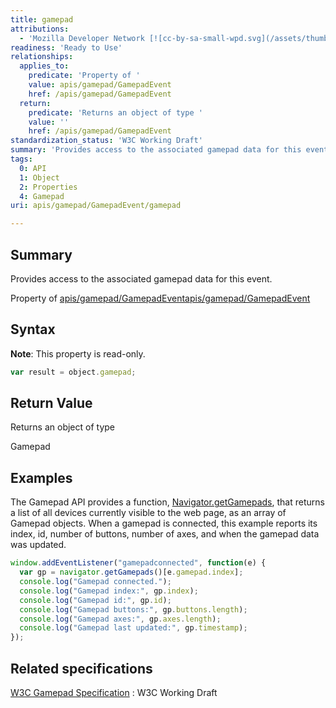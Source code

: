 ```yaml
---
title: gamepad
attributions:
  - 'Mozilla Developer Network [![cc-by-sa-small-wpd.svg](/assets/thumb/8/8c/cc-by-sa-small-wpd.svg/120px-cc-by-sa-small-wpd.svg.png)](http://creativecommons.org/licenses/by-sa/3.0/us/): [Article](https://developer.mozilla.org/en-US/docs/Web/Guide/API/Gamepad)'
readiness: 'Ready to Use'
relationships:
  applies_to:
    predicate: 'Property of '
    value: apis/gamepad/GamepadEvent
    href: /apis/gamepad/GamepadEvent
  return:
    predicate: 'Returns an object of type '
    value: ''
    href: /apis/gamepad/GamepadEvent
standardization_status: 'W3C Working Draft'
summary: 'Provides access to the associated gamepad data for this event.'
tags:
  0: API
  1: Object
  2: Properties
  4: Gamepad
uri: apis/gamepad/GamepadEvent/gamepad

---
```

## <span>Summary</span>

Provides access to the associated gamepad data for this event.

Property of [apis/gamepad/GamepadEvent](/apis/gamepad/GamepadEvent)[apis/gamepad/GamepadEvent](/apis/gamepad/GamepadEvent)

## <span>Syntax</span>

**Note**: This property is read-only.

``` js
var result = object.gamepad;
```

## <span>Return Value</span>

Returns an object of type<span></span>

Gamepad

## <span>Examples</span>

The Gamepad API provides a function, [Navigator.getGamepads](/dom/Navigator/getGamepads), that returns a list of all devices currently visible to the web page, as an array of Gamepad objects. When a gamepad is connected, this example reports its index, id, number of buttons, number of axes, and when the gamepad data was updated.

``` js
window.addEventListener("gamepadconnected", function(e) {
  var gp = navigator.getGamepads()[e.gamepad.index];
  console.log("Gamepad connected.");
  console.log("Gamepad index:", gp.index);
  console.log("Gamepad id:", gp.id);
  console.log("Gamepad buttons:", gp.buttons.length);
  console.log("Gamepad axes:", gp.axes.length);
  console.log("Gamepad last updated:", gp.timestamp);
});
```

## <span>Related specifications</span>

[W3C Gamepad Specification](https://dvcs.w3.org/hg/gamepad/raw-file/default/gamepad.html)
:   W3C Working Draft
